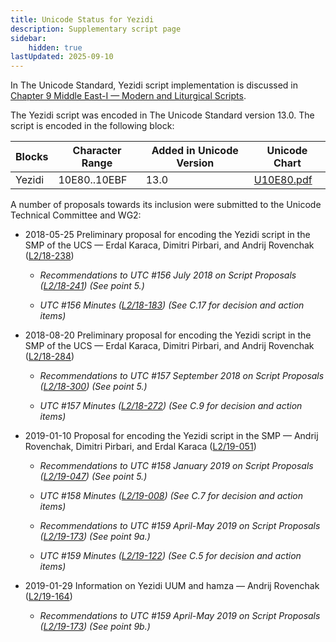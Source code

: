 ```yaml
---
title: Unicode Status for Yezidi
description: Supplementary script page
sidebar:
    hidden: true
lastUpdated: 2025-09-10
---
```


In The Unicode Standard, Yezidi script implementation is discussed in [Chapter 9 Middle East-I — Modern and Liturgical Scripts](https://www.unicode.org/versions/latest/core-spec/chapter-9/#G59804).

[comment]: # (end of intro)

[comment]: # (start of blocks)

The Yezidi script was encoded in The Unicode Standard version 13.0. The script is encoded in the following block:

| Blocks | Character Range | Added in Unicode Version | Unicode Chart |
| ------ | --------------- | ------------------------ | ------------- |
| Yezidi  | 10E80..10EBF | 13.0 | [U10E80.pdf](https://www.unicode.org/charts/PDF/U10E80.pdf) |

[comment]: # (end of blocks)

[comment]: # (start of chars)



[comment]: # (end of chars)

[comment]: # (start of rest)

A number of proposals towards its inclusion were submitted to the Unicode Technical Committee and WG2:

- 2018-05-25 Preliminary proposal for encoding the Yezidi script in the SMP of the UCS — Erdal Karaca, Dimitri Pirbari, and Andrij Rovenchak     ([L2/18-238](http://www.unicode.org/cgi-bin/GetMatchingDocs.pl?L2/18-238))

  - _Recommendations to UTC #156 July 2018 on Script Proposals ([L2/18-241](http://www.unicode.org/L2/L2018/18241-script-ad-hoc.pdf)) (See point 5.)_

  - _UTC #156 Minutes ([L2/18-183](http://www.unicode.org/L2/L2018/18183.htm)) (See C.17 for decision and action items)_

- 2018-08-20 Preliminary proposal for encoding the Yezidi script in the SMP of the UCS — Erdal Karaca, Dimitri Pirbari, and Andrij Rovenchak     ([L2/18-284](http://www.unicode.org/cgi-bin/GetMatchingDocs.pl?L2/18-284))

  - _Recommendations to UTC #157 September 2018 on Script Proposals ([L2/18-300](http://www.unicode.org/L2/L2018/18300-script-ad-hoc-rec.pdf)) (See point 5.)_

  - _UTC #157 Minutes ([L2/18-272](http://www.unicode.org/L2/L2018/18272.htm)) (See C.9 for decision and action items)_

- 2019-01-10 Proposal for encoding the Yezidi script in the SMP — Andrij Rovenchak, Dimitri Pirbari, and Erdal Karaca ([L2/19-051](http://www.unicode.org/cgi-bin/GetMatchingDocs.pl?L2/19-051))

  - _Recommendations to UTC #158 January 2019 on Script Proposals ([L2/19-047](https://www.unicode.org/L2/L2019/19047-script-adhoc-recs.pdf)) (See point 5.)_

  - _UTC #158 Minutes ([L2/19-008](https://www.unicode.org/L2/L2019/19008.htm)) (See C.7 for decision and action items)_

  - _Recommendations to UTC #159 April-May 2019 on Script Proposals ([L2/19-173](http://www.unicode.org/L2/L2019/19173-script-adhoc-recs.pdf)) (See point 9a.)_

  - _UTC #159 Minutes ([L2/19-122](http://www.unicode.org/L2/L2019/19122.htm)) (See C.5 for decision and action items)_

- 2019-01-29 Information on Yezidi UUM and hamza — Andrij Rovenchak ([L2/19-164](http://www.unicode.org/cgi-bin/GetMatchingDocs.pl?L2/19-164))

  - _Recommendations to UTC #159 April-May 2019 on Script Proposals ([L2/19-173](http://www.unicode.org/L2/L2019/19173-script-adhoc-recs.pdf)) (See point 9b.)_
